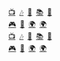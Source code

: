 <a href="https://www.youtube.com/@SkyboundXenon2?sub_confirmation=1" target="_blank">📺</a>&nbsp;
<a href="#" target="_blank">🎶</a>&nbsp;
<a href="#" target="_blank">🔴</a>&nbsp;
<a href="#" target="_blank">📚</a>&nbsp;
<a href="#" target="_blank">🍳</a>
<br><a href="#" target="_blank">🎮</a>&nbsp;
<a href="#" target="_blank">🎥</a>&nbsp;
<a href="#" target="_blank">🌍</a>&nbsp;
<a href="https://bsky.app/profile/skyboundxenon.bsky.social" target="_blank">🌍</a><br>
<a href="https://www.youtube.com/@SkyboundXenon2?sub_confirmation=1" target="_blank">📺</a>&nbsp;
<a href="#" target="_blank">🎶</a>&nbsp;
<a href="#" target="_blank">🔴</a>&nbsp;
<a href="#" target="_blank">📚</a>&nbsp;
<a href="#" target="_blank">🍳</a>
<br><a href="#" target="_blank">🎮</a>&nbsp;
<a href="#" target="_blank">🎥</a>&nbsp;
<a href="#" target="_blank">🌍</a>&nbsp;
<a href="https://bsky.app/profile/skyboundxenon.bsky.social" target="_blank">🌍</a><br><br>
